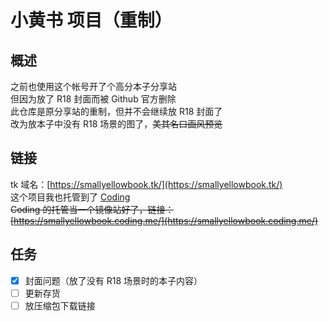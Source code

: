 # 小黄书 项目（重制）  
## 概述  
之前也使用这个帐号开了个高分本子分享站  
但因为放了 R18 封面而被 Github 官方删除  
此仓库是原分享站的重制，但并不会继续放 R18 封面了  
改为放本子中没有 R18 场景的图了，~~美其名曰画风预览~~
## 链接  
tk 域名：[https://smallyellowbook.tk/](https://smallyellowbook.tk/)  
这个项目我也托管到了 [Coding](https://coding.net)  
~~Coding 的托管当一个镜像站好了，链接：[https://smallyellowbook.coding.me/](https://smallyellowbook.coding.me/)~~  
## 任务  
 - [x] 封面问题（放了没有 R18 场景时的本子内容）  
 - [ ] 更新存货  
 - [ ] 放压缩包下载链接
